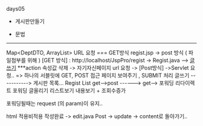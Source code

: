 days05


- 게시판만들기 

- 문법 

---
Map<DeptDTO, ArrayList<EmpDTO>>
URL 요청 === GET방식
regist.jsp -> post 방식 ( 파일첨부를 위해 )
[GET 방식] :  http://localhost/JspPro/regist -> Regist.java -->
<a href="/JspPro/board/regist">글쓰기</a>
***action 속성값 삭제 -> 자기자신페이지 url 요청 -> [Post방식] ->Servlet 요청..
=> 하나의 서블릿에 GET, POST 접근
			페이지 보여주기 , SUBMIT 처리
	글쓰기 -----------> 게시판 목록...
	Regist      			      List
  get-->post ------>   get-->
      포워딩    리다이렉트      포워딩
글올리기
리스트보기
내용보기 + 조회수증가

포워딩될때는 request (의 param)이 유지.. 

html 적용비적용
작성완료 -> edit.java Post -> update -> content로 돌아가기..